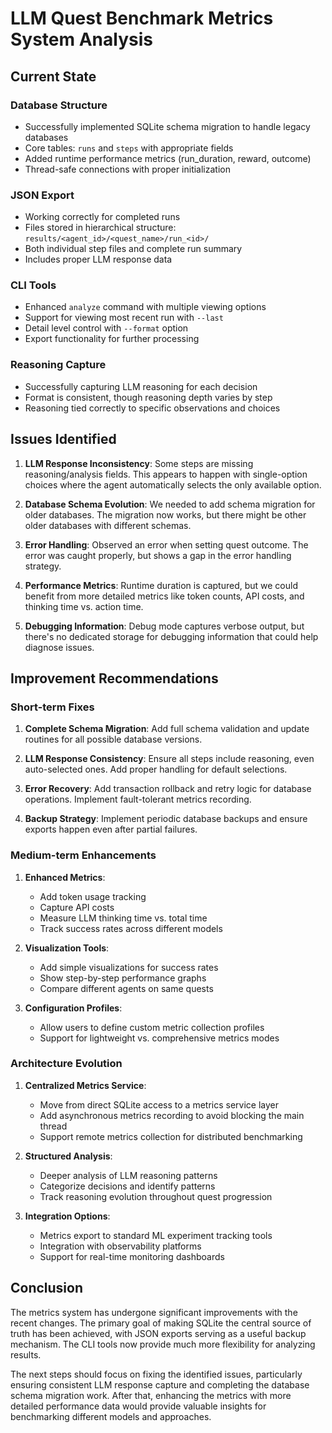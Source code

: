 # LLM Quest Benchmark Metrics System Analysis

## Current State

### Database Structure
- Successfully implemented SQLite schema migration to handle legacy databases
- Core tables: `runs` and `steps` with appropriate fields
- Added runtime performance metrics (run_duration, reward, outcome)
- Thread-safe connections with proper initialization

### JSON Export
- Working correctly for completed runs
- Files stored in hierarchical structure: `results/<agent_id>/<quest_name>/run_<id>/`
- Both individual step files and complete run summary
- Includes proper LLM response data

### CLI Tools
- Enhanced `analyze` command with multiple viewing options
- Support for viewing most recent run with `--last`
- Detail level control with `--format` option
- Export functionality for further processing

### Reasoning Capture
- Successfully capturing LLM reasoning for each decision
- Format is consistent, though reasoning depth varies by step
- Reasoning tied correctly to specific observations and choices

## Issues Identified

1. **LLM Response Inconsistency**: Some steps are missing reasoning/analysis fields.
   This appears to happen with single-option choices where the agent automatically selects the only available option.

2. **Database Schema Evolution**: We needed to add schema migration for older databases.
   The migration now works, but there might be other older databases with different schemas.

3. **Error Handling**: Observed an error when setting quest outcome. The error was caught properly,
   but shows a gap in the error handling strategy.

4. **Performance Metrics**: Runtime duration is captured, but we could benefit from more detailed metrics
   like token counts, API costs, and thinking time vs. action time.

5. **Debugging Information**: Debug mode captures verbose output, but there's no dedicated
   storage for debugging information that could help diagnose issues.

## Improvement Recommendations

### Short-term Fixes

1. **Complete Schema Migration**: Add full schema validation and update routines for all possible
   database versions.

2. **LLM Response Consistency**: Ensure all steps include reasoning, even auto-selected ones.
   Add proper handling for default selections.

3. **Error Recovery**: Add transaction rollback and retry logic for database operations.
   Implement fault-tolerant metrics recording.

4. **Backup Strategy**: Implement periodic database backups and ensure exports happen even
   after partial failures.

### Medium-term Enhancements

1. **Enhanced Metrics**:
   - Add token usage tracking
   - Capture API costs
   - Measure LLM thinking time vs. total time
   - Track success rates across different models

2. **Visualization Tools**:
   - Add simple visualizations for success rates
   - Show step-by-step performance graphs
   - Compare different agents on same quests

3. **Configuration Profiles**:
   - Allow users to define custom metric collection profiles
   - Support for lightweight vs. comprehensive metrics modes

### Architecture Evolution

1. **Centralized Metrics Service**:
   - Move from direct SQLite access to a metrics service layer
   - Add asynchronous metrics recording to avoid blocking the main thread
   - Support remote metrics collection for distributed benchmarking

2. **Structured Analysis**:
   - Deeper analysis of LLM reasoning patterns
   - Categorize decisions and identify patterns
   - Track reasoning evolution throughout quest progression

3. **Integration Options**:
   - Metrics export to standard ML experiment tracking tools
   - Integration with observability platforms
   - Support for real-time monitoring dashboards

## Conclusion

The metrics system has undergone significant improvements with the recent changes. The primary goal of making SQLite the central source of truth has been achieved, with JSON exports serving as a useful backup mechanism. The CLI tools now provide much more flexibility for analyzing results.

The next steps should focus on fixing the identified issues, particularly ensuring consistent LLM response capture and completing the database schema migration work. After that, enhancing the metrics with more detailed performance data would provide valuable insights for benchmarking different models and approaches.
